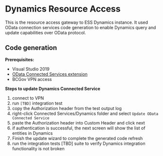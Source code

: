 ﻿# Dynamics Resource Access

This is the resource access gateway to ESS Dynamics instance. It used OData connection services code generation to enable Dynamics query and update capabilities over OData protocol.

## Code generation

**Prerequisites:**
- Visual Studio 2019
- [OData Connected Services extension](https://github.com/odata/ODataConnectedService)
- BCGov VPN access

**Steps to update Dynamics Connected Service**
1. connect to VPN
2. run `[TBD]` integration test
3. copy the Authorization header from the test output log
4. right-click Connected Services/Dynamics folder and select `Update OData Connected Service`
5. paste the Authorization header into Custom Header and click next
6. if authentication is successful, the next screen will show the list of entities in Dynamics
7. Finish the update wizard to complete the generated code refresh
8. run the integration tests [TBD] suite to verify Dynamics integration functionality is not broken

